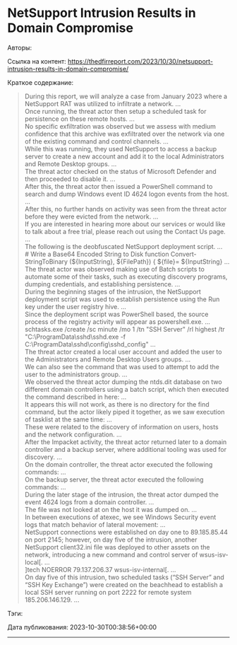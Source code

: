# NetSupport Intrusion Results in Domain Compromise

Авторы: 


Ссылка на контент: 
https://thedfirreport.com/2023/10/30/netsupport-intrusion-results-in-domain-compromise/

Краткое содержание: 

<blockquote>
During this report, we will analyze a case from January 2023 where a NetSupport RAT was utilized to infiltrate a network.   ...   <br>Once running, the threat actor then setup a scheduled task for persistence on these remote hosts.   ...   <br>No specific exfiltration was observed but we assess with medium confidence that this archive was exfiltrated over the network via one of the existing command and control channels.   ...   <br>While this was running, they used NetSupport to access a backup server to create a new account and add it to the local Administrators and Remote Desktop groups.   ...   <br>The threat actor checked on the status of Microsoft Defender and then proceeded to disable it.   ...   <br>After this, the threat actor then issued a PowerShell command to search and dump Windows event ID 4624 logon events from the host.   ...   <br>After this, no further hands on activity was seen from the threat actor before they were evicted from the network.   ...   <br>If you are interested in hearing more about our services or would like to talk about a free trial, please reach out using the Contact Us page.   ...   <br>The following is the deobfuscated NetSupport deployment script.   ...   <br># Write a Base64 Encoded String to Disk function Convert-StringToBinary (${InputString}, ${FilePath}) { ${file}= ${InputString}   ...   <br>The threat actor was observed making use of Batch scripts to automate some of their tasks, such as executing discovery programs, dumping credentials, and establishing persistence.   ...   <br>During the beginning stages of the intrusion, the NetSupport deployment script was used to establish persistence using the Run key under the user registry hive.   ...   <br>Since the deployment script was PowerShell based, the source process of the registry activity will appear as powershell.exe.   ...   <br>schtasks.exe /create /sc minute /mo 1 /tn "SSH Server" /rl highest /tr "C:\ProgramData\sshd\sshd.exe -f C:\ProgramData\sshd\config\sshd_config"   ...   <br>The threat actor created a local user account and added the user to the Administrators and Remote Desktop Users groups.   ...   <br>We can also see the command that was used to attempt to add the user to the administrators group.   ...   <br>We observed the threat actor dumping the ntds.dit database on two different domain controllers using a batch script, which then executed the command described in here:   ...   <br>It appears this will not work, as there is no directory for the find command, but the actor likely piped it together, as we saw execution of tasklist at the same time:   ...   <br>These were related to the discovery of information on users, hosts and the network configuration.   ...   <br>After the Impacket activity, the threat actor returned later to a domain controller and a backup server, where additional tooling was used for discovery.   ...   <br>On the domain controller, the threat actor executed the following commands:   ...   <br>On the backup server, the threat actor executed the following commands:   ...   <br>During the later stage of the intrusion, the threat actor dumped the event 4624 logs from a domain controller.   ...   <br>The file was not looked at on the host it was dumped on.   ...   <br>In between executions of atexec, we see Windows Security event logs that match behavior of lateral movement:   ...   <br>NetSupport connections were established on day one to 89.185.85.44 on port 2145; however, on day five of the intrusion, another NetSupport client32.ini file was deployed to other assets on the network, introducing a new command and control server of wsus-isv-local[.   ...   <br>]tech	NOERROR	79.137.206.37 wsus-isv-internal[.   ...   <br>On day five of this intrusion, two scheduled tasks (“SSH Server” and “SSH Key Exchange”) were created on the beachhead to establish a local SSH server running on port 2222 for remote system 185.206.146.129.   ...   
</blockquote>

Тэги: 


Дата публикования: 
2023-10-30T00:38:56+00:00

---

